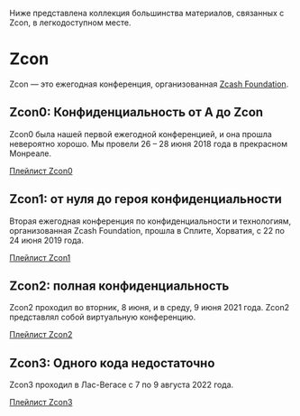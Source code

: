 Ниже представлена ​​коллекция большинства материалов, связанных с Zcon, в легкодоступном месте.

# Zcon
Zcon — это ежегодная конференция, организованная [Zcash Foundation](https://zfnd.org/).

## Zcon0: Конфиденциальность от A до Zcon

Zcon0 была нашей первой ежегодной конференцией, и она прошла невероятно хорошо. Мы провели 26 – 28 июня 2018 года в прекрасном Монреале.

[Плейлист Zcon0](https://www.youtube.com/playlist?list=PL40dyJ0UYTLK507afWUMgzUYeh-i4qQWS)


## Zcon1: от нуля до героя конфиденциальности

Вторая ежегодная конференция по конфиденциальности и технологиям, организованная Zcash Foundation, прошла в Сплите, Хорватия, с 22 по 24 июня 2019 года.

[Плейлист Zcon1](https://www.youtube.com/playlist?list=PL40dyJ0UYTLLjPZaKjdhMoCNanb77_Ztj)

## Zcon2: полная конфиденциальность

Zcon2 проходил во вторник, 8 июня, и в среду, 9 июня 2021 года. Zcon2 представлял собой виртуальную конференцию.

[Плейлист Zcon2](https://www.youtube.com/playlist?list=PL40dyJ0UYTLLa68H9ibpiSZqeevqKizg4)

## Zcon3: Одного кода недостаточно

Zcon3 проходил в Лас-Вегасе с 7 по 9 августа 2022 года.

[Плейлист Zcon3](https://www.youtube.com/playlist?list=PL40dyJ0UYTLJm-Cl7ez3UXp8R4IuUNDfb)



